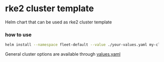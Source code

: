 # rke2 cluster template

Helm chart that can be used as rke2 cluster template

### how to use

```bash
helm install --namespace fleet-default --value ./your-values.yaml my-cluster ./charts
```

General cluster options are available through [values.yaml](./values.yaml)